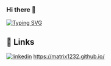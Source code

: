 ### Hi there 👋
[![Typing SVG](https://readme-typing-svg.demolab.com?font=RobotoMono&size=22&pause=1000&color=00F72F&background=FFFFFF00&random=false&width=435&lines=Hi%2C+this+is+my+main+Github+page+%3A)](https://git.io/typing-svg)

## 🔗 Links
[![linkedin](https://img.shields.io/badge/linkedin-0A66C2?style=for-the-badge&logo=linkedin&logoColor=white)](https://linkedin.com/in/mateusz-solinski/)
https://matrix1232.github.io/

<!--
**MatriX1232/MatriX1232** is a ✨ _special_ ✨ repository because its `README.md` (this file) appears on your GitHub profile.

Here are some ideas to get you started:

- 🔭 I’m currently working on ...
- 🌱 I’m currently learning ...
- 👯 I’m looking to collaborate on ...
- 🤔 I’m looking for help with ...
- 💬 Ask me about ...
- 📫 How to reach me: ...
- 😄 Pronouns: ...
- ⚡ Fun fact: ...
-->
